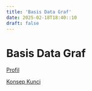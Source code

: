 ```yaml
---
title: 'Basis Data Graf'
date: 2025-02-18T18:40::10
draft: false
---
```


# Basis Data Graf

[Profil](Basis%20Data%20Graf%20331446b8507c46ec80b6b3ae97578617/Profil%2034a6d01b4f5a41d2b63ff2d9cb830874.md)

[Konsep Kunci](Basis%20Data%20Graf%20331446b8507c46ec80b6b3ae97578617/Konsep%20Kunci%204f152c1b1d154b2b8be72198383a2d45.md)
